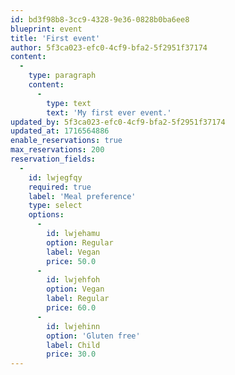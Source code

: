 ```yaml
---
id: bd3f98b8-3cc9-4328-9e36-0828b0ba6ee8
blueprint: event
title: 'First event'
author: 5f3ca023-efc0-4cf9-bfa2-5f2951f37174
content:
  -
    type: paragraph
    content:
      -
        type: text
        text: 'My first ever event.'
updated_by: 5f3ca023-efc0-4cf9-bfa2-5f2951f37174
updated_at: 1716564886
enable_reservations: true
max_reservations: 200
reservation_fields:
  -
    id: lwjegfqy
    required: true
    label: 'Meal preference'
    type: select
    options:
      -
        id: lwjehamu
        option: Regular
        label: Vegan
        price: 50.0
      -
        id: lwjehfoh
        option: Vegan
        label: Regular
        price: 60.0
      -
        id: lwjehinn
        option: 'Gluten free'
        label: Child
        price: 30.0
---
```

